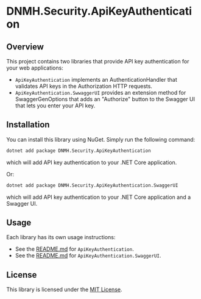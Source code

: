 # DNMH.Security.ApiKeyAuthentication

## Overview

This project contains two libraries that provide API key authentication for your web applications:

 - `ApiKeyAuthentication` implements an AuthenticationHandler that validates API keys in the Authorization HTTP requests.
 - `ApiKeyAuthentication.SwwaggerUI` provides an extension method for SwaggerGenOptions that adds an "Authorize" button to the Swagger UI that lets you enter your API key.
  
## Installation

You can install this library using NuGet. Simply run the following command:

```bash
dotnet add package DNMH.Security.ApiKeyAuthentication
```

which will add API key authentication to your .NET Core application.

Or:

```bash
dotnet add package DNMH.Security.ApiKeyAuthentication.SwaggerUI
```

which will add API key authentication to your .NET Core application and a Swagger UI.

## Usage

Each library has its own usage instructions:

 - See the [README.md](Source/ApiKeyAuthentication/README.md) for `ApiKeyAuthentication`.
 - See the [README.md](Source/ApiKeyAuthentication.SwaggerUI/README.md) for `ApiKeyAuthentication.SwaggerUI`.

## License

This library is licensed under the [MIT License](LICENSE).